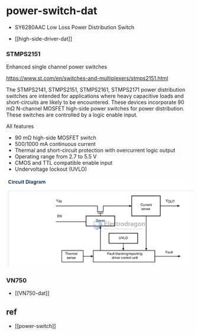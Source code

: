 
# power-switch-dat


- SY6280AAC
Low Loss Power Distribution Switch

- [[high-side-driver-dat]]



### STMPS2151

Enhanced single channel power switches

https://www.st.com/en/switches-and-multiplexers/stmps2151.html

The STMPS2141, STMPS2151, STMPS2161, STMPS2171 power distribution switches are intended for applications where heavy capacitive loads and short-circuits are likely to be encountered. These devices incorporate 90 mΩ N-channel MOSFET high-side power switches for power distribution. These switches are controlled by a logic enable input.

All features
- 90 mΩ high-side MOSFET switch
- 500/1000 mA continuous current
- Thermal and short-circuit protection with overcurrent logic output
- Operating range from 2.7 to 5.5 V
- CMOS and TTL compatible enable input
- Undervoltage lockout (UVLO)

![](2023-11-30-15-52-54.png)


### VN750

- [[VN750-dat]]


## ref 

- [[power-switch]] 